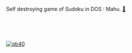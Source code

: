 Self destroying game of Sudoku in DOS : Mahu. [🙋]

[🙋]: https://github.com/qb40/sudoku

<br>

<div>
  <link href="/assets/js-dos/js-dos.css" rel="stylesheet">
  <script src="/assets/js-dos/js-dos.js"></script>
  <div id="jsdos"></div>
  <script>
    var jsdos = document.getElementById("jsdos");
    emulators.pathPrefix = "/assets/js-dos/";
    Dos(jsdos).run("index.jsdos");
    var width = jsdos.offsetWidth;
    jsdos.style.height = (0.6*width)+"px";
  </script>
</div>

<br>
<br>


[![qb40](https://i.imgur.com/xAWLn0I.jpg)](https://qb40.github.io)
